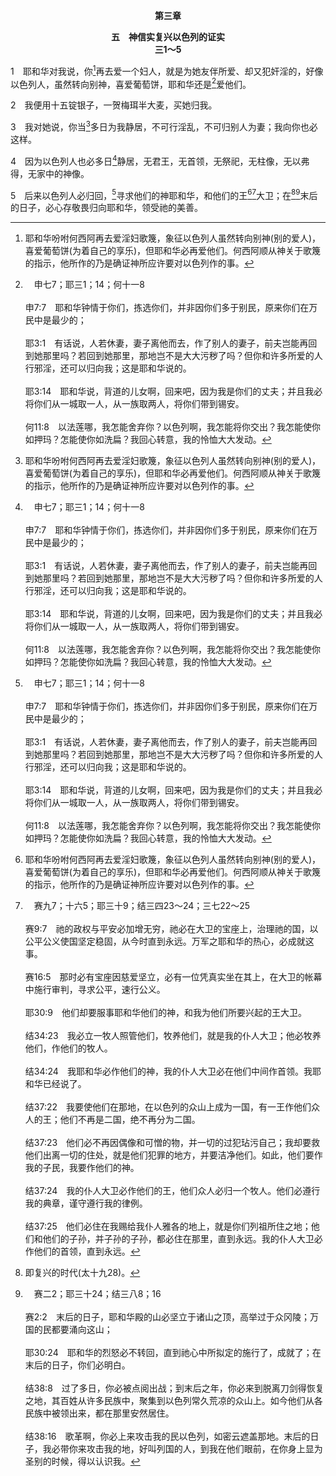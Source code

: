 <p style="text-align:center;font-weight:bold;">第三章</p>

<p style="text-align:center;font-weight:bold;">五　神信实复兴以色列的证实<br>三1～5</p>

1　耶和华对我说，你[^1]再去爱一个妇人，就是为她友伴所爱、却又犯奸淫的，好像以色列人，虽然转向别神，喜爱葡萄饼，耶和华还是[^a]爱他们。

[^1]:耶和华吩咐何西阿再去爱淫妇歌篾，象征以色列人虽然转向别神(别的爱人)，喜爱葡萄饼(为着自己的享乐)，但耶和华必再爱他们。何西阿顺从神关于歌篾的指示，他所作的乃是确证神所应许要对以色列作的事。

[^a]:　申七7；耶三1；14；何十一8<br><br>申7:7　耶和华钟情于你们，拣选你们，并非因你们多于别民，原来你们在万民中是最少的；<br><br>耶3:1　有话说，人若休妻，妻子离他而去，作了别人的妻子，前夫岂能再回到她那里吗？若回到她那里，那地岂不是大大污秽了吗？但你和许多所爱的人行邪淫，还可以归向我；这是耶和华说的。<br><br>耶3:14　耶和华说，背道的儿女啊，回来吧，因为我是你们的丈夫；并且我必将你们从一城取一人，从一族取两人，将你们带到锡安。<br><br>何11:8　以法莲哪，我怎能舍弃你？以色列啊，我怎能将你交出？我怎能使你如押玛？怎能使你如洗扁？我回心转意，我的怜恤大大发动。

2　我便用十五锭银子，一贺梅珥半大麦，买她归我。

3　我对她说，你当[^1]多日为我静居，不可行淫乱，不可归别人为妻；我向你也必这样。

[^1]:歌篾与何西阿同居多日，不行淫乱，不归别人为妻，象征以色列人必多日静居，无君王，无首领，无祭祀，无柱像(为着敬拜)，无以弗得，无家中的神像(4)。这“多日”开始于巴比伦人焚烧圣殿时(代下三六19)。从那时起，以色列一直无君王，无首领；不仅如此，从那时起，直到如今，犹太人也没有拜偶像。

4　因为以色列人也必多日[^a]静居，无君王，无首领，无祭祀，无柱像，无以弗得，无家中的神像。

[^a]:　王下十五29；十七6；23<br><br>王下15:29　以色列王比加年间，亚述王提革拉毗列色来夺了以云、亚伯伯玛迦、亚挪、基低斯、夏琐、基列和加利利，加利利就是拿弗他利全地，将这些地方的居民都掳到亚述去了。<br><br>王下17:6　何细亚第九年，亚述王攻取了撒玛利亚，将以色列人迁徙到亚述，把他们安置在哈腊，并歌散的哈博河边，以及玛代人的城邑。<br><br>王下15:23　犹大王亚撒利雅五十年，米拿现的儿子比加辖在撒玛利亚登基，作以色列王二年。

5　后来以色列人必归回，[^a]寻求他们的神耶和华，和他们的王[^1][^b]大卫；在[^2][^c]末后的日子，必心存敬畏归向耶和华，领受祂的美善。

[^1]:这是千年国里的基督(启二十6下)。见摩九11注1。

[^2]:即复兴的时代(太十九28)。

[^a]:　耶五十4～5；何五5～6<br><br>耶50:4　耶和华说，当那些日子，那时候，以色列人要和犹大人同来，随走随哭，寻求耶和华他们的神。<br><br>耶50:5　他们必询问去锡安的路，又面向这里，说，来吧，我们要凭永远不忘的约，与耶和华联结。<br><br>何5:5　以色列的骄傲当面见证自己，以色列和以法莲必因自己的罪孽绊跌；犹大也必与他们一同绊跌。<br><br>何5:6　他们必牵着牛羊去寻求耶和华，却寻不见；祂已经退去离开他们。

[^b]:　赛九7；十六5；耶三十9；结三四23～24；三七22～25<br><br>赛9:7　祂的政权与平安必加增无穷，祂必在大卫的宝座上，治理祂的国，以公平公义使国坚定稳固，从今时直到永远。万军之耶和华的热心，必成就这事。<br><br>赛16:5　那时必有宝座因慈爱坚立，必有一位凭真实坐在其上，在大卫的帐幕中施行审判，寻求公平，速行公义。<br><br>耶30:9　他们却要服事耶和华他们的神，和我为他们所要兴起的王大卫。<br><br>结34:23　我必立一牧人照管他们，牧养他们，就是我的仆人大卫；他必牧养他们，作他们的牧人。<br><br>结34:24　我耶和华必作他们的神，我的仆人大卫必在他们中间作首领。我耶和华已经说了。<br><br>结37:22　我要使他们在那地，在以色列的众山上成为一国，有一王作他们众人的王；他们不再是二国，绝不再分为二国。<br><br>结37:23　他们必不再因偶像和可憎的物，并一切的过犯玷污自己；我却要救他们出离一切的住处，就是他们犯罪的地方，并要洁净他们。如此，他们要作我的子民，我要作他们的神。<br><br>结37:24　我的仆人大卫必作他们的王，他们众人必归一个牧人。他们必遵行我的典章，谨守遵行我的律例。<br><br>结37:25　他们必住在我赐给我仆人雅各的地上，就是你们列祖所住之地；他们和他们的子孙，并子孙的子孙，都必住在那里，直到永远。我的仆人大卫必作他们的首领，直到永远。

[^c]:　赛二2；耶三十24；结三八8；16<br><br>赛2:2　末后的日子，耶和华殿的山必坚立于诸山之顶，高举过于众冈陵；万国的民都要涌向这山；<br><br>耶30:24　耶和华的烈怒必不转回，直到祂心中所拟定的施行了，成就了；在末后的日子，你们必明白。<br><br>结38:8　过了多日，你必被点阅出战；到末后之年，你必来到脱离刀剑得恢复之地，其百姓从许多民族中，聚集到以色列常久荒凉的众山上。如今他们从各民族中被领出来，都在那里安然居住。<br><br>结38:16　歌革啊，你必上来攻击我的民以色列，如密云遮盖那地。末后的日子，我必带你来攻击我的地，好叫列国的人，到我在他们眼前，在你身上显为圣别的时候，得以认识我。


